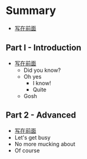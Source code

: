 # Summary

* [写在前面](README.md)


## Part I - Introduction
* [写在前面](README.md)
    * Did you know?
    * Oh yes
        * I know!
        * Quite
    * Gosh
 
## Part 2 - Advanced
* [写在前面](README.md)
* Let's get busy
* No more mucking about
* Of course